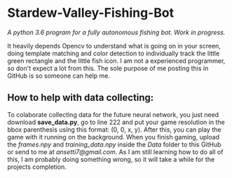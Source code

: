 # Stardew-Valley-Fishing-Bot
*A python 3.6 program for a fully autonomous fishing bot. Work in progress.*

It heavily depends Opencv to understand what is going on in your screen, doing template matching and color detection to individually track the little green rectangle and the little fish icon. I am not a experienced programmer, so don't expect a lot from this. The sole purpose of me posting this in GitHub is so someone can help me.

## How to help with data collecting:

To colaborate collecting data for the future neural network, you just need download **save_data.py**, go to line 222 and put your game resolution in the bbox parenthesis using this format: (0, 0, x, y). After this, you can play the game with it running on the background. When you finish gaming, upload the _frames.npy_ and _training_data.npy_ inside the _Data_ folder to this GitHub or send to me at _ansetti7@gmail.com_. As I am still learning how to do all of this, I am probably doing something wrong, so it will take a while for the projects completion.
